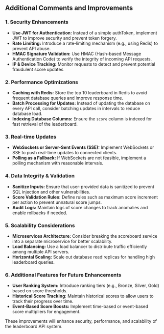 ## Additional Comments and Improvements

### **1. Security Enhancements**
- **Use JWT for Authentication:** Instead of a simple authToken, implement JWT to improve security and prevent token forgery.
- **Rate Limiting:** Introduce a rate-limiting mechanism (e.g., using Redis) to prevent API abuse.
- **HMAC Signature Validation:** Use HMAC (Hash-based Message Authentication Code) to verify the integrity of incoming API requests.
- **IP & Device Tracking:** Monitor requests to detect and prevent potential fraudulent score updates.

### **2. Performance Optimizations**
- **Caching with Redis:** Store the top 10 leaderboard in Redis to avoid frequent database queries and improve response time.
- **Batch Processing for Updates:** Instead of updating the database on every API call, consider batching updates in intervals to reduce database load.
- **Indexing Database Columns:** Ensure the `score` column is indexed for fast retrieval of the leaderboard.

### **3. Real-time Updates**
- **WebSockets or Server-Sent Events (SSE):** Implement WebSockets or SSE to push real-time updates to connected clients.
- **Polling as a Fallback:** If WebSockets are not feasible, implement a polling mechanism with reasonable intervals.

### **4. Data Integrity & Validation**
- **Sanitize Inputs:** Ensure that user-provided data is sanitized to prevent SQL injection and other vulnerabilities.
- **Score Validation Rules:** Define rules such as maximum score increment per action to prevent unnatural score jumps.
- **Audit Logs:** Maintain logs of score changes to track anomalies and enable rollbacks if needed.

### **5. Scalability Considerations**
- **Microservices Architecture:** Consider breaking the scoreboard service into a separate microservice for better scalability.
- **Load Balancing:** Use a load balancer to distribute traffic efficiently among multiple API servers.
- **Horizontal Scaling:** Scale out database read replicas for handling high leaderboard queries.

### **6. Additional Features for Future Enhancements**
- **User Ranking System:** Introduce ranking tiers (e.g., Bronze, Silver, Gold) based on score thresholds.
- **Historical Score Tracking:** Maintain historical scores to allow users to track their progress over time.
- **Event-Based Score Boosts:** Implement time-based or event-based score multipliers for engagement.

These improvements will enhance security, performance, and scalability of the leaderboard API system.

